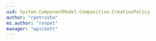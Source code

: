 ```yaml
---
uid: System.ComponentModel.Composition.CreationPolicy
author: "rpetrusha"
ms.author: "ronpet"
manager: "wpickett"
---
```

